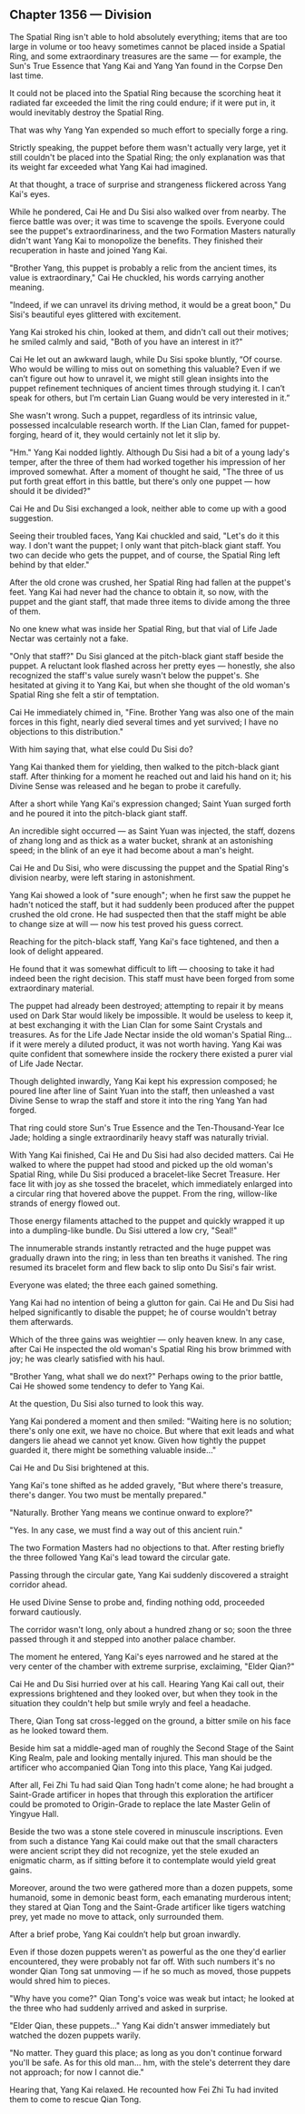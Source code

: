 ## Chapter 1356 — Division

The Spatial Ring isn't able to hold absolutely everything; items that are too large in volume or too heavy sometimes cannot be placed inside a Spatial Ring, and some extraordinary treasures are the same — for example, the Sun's True Essence that Yang Kai and Yang Yan found in the Corpse Den last time.

It could not be placed into the Spatial Ring because the scorching heat it radiated far exceeded the limit the ring could endure; if it were put in, it would inevitably destroy the Spatial Ring.

That was why Yang Yan expended so much effort to specially forge a ring.

Strictly speaking, the puppet before them wasn't actually very large, yet it still couldn't be placed into the Spatial Ring; the only explanation was that its weight far exceeded what Yang Kai had imagined.

At that thought, a trace of surprise and strangeness flickered across Yang Kai's eyes.

While he pondered, Cai He and Du Sisi also walked over from nearby. The fierce battle was over; it was time to scavenge the spoils. Everyone could see the puppet's extraordinariness, and the two Formation Masters naturally didn't want Yang Kai to monopolize the benefits. They finished their recuperation in haste and joined Yang Kai.

"Brother Yang, this puppet is probably a relic from the ancient times, its value is extraordinary," Cai He chuckled, his words carrying another meaning.

"Indeed, if we can unravel its driving method, it would be a great boon," Du Sisi's beautiful eyes glittered with excitement.

Yang Kai stroked his chin, looked at them, and didn't call out their motives; he smiled calmly and said, "Both of you have an interest in it?"

Cai He let out an awkward laugh, while Du Sisi spoke bluntly, “Of course. Who would be willing to miss out on something this valuable? Even if we can’t figure out how to unravel it, we might still glean insights into the puppet refinement techniques of ancient times through studying it. I can’t speak for others, but I’m certain Lian Guang would be very interested in it.”

She wasn't wrong. Such a puppet, regardless of its intrinsic value, possessed incalculable research worth. If the Lian Clan, famed for puppet-forging, heard of it, they would certainly not let it slip by.

"Hm." Yang Kai nodded lightly. Although Du Sisi had a bit of a young lady's temper, after the three of them had worked together his impression of her improved somewhat. After a moment of thought he said, "The three of us put forth great effort in this battle, but there's only one puppet — how should it be divided?"

Cai He and Du Sisi exchanged a look, neither able to come up with a good suggestion.

Seeing their troubled faces, Yang Kai chuckled and said, "Let's do it this way. I don't want the puppet; I only want that pitch-black giant staff. You two can decide who gets the puppet, and of course, the Spatial Ring left behind by that elder."

After the old crone was crushed, her Spatial Ring had fallen at the puppet's feet. Yang Kai had never had the chance to obtain it, so now, with the puppet and the giant staff, that made three items to divide among the three of them.

No one knew what was inside her Spatial Ring, but that vial of Life Jade Nectar was certainly not a fake.

"Only that staff?" Du Sisi glanced at the pitch-black giant staff beside the puppet. A reluctant look flashed across her pretty eyes — honestly, she also recognized the staff's value surely wasn't below the puppet's. She hesitated at giving it to Yang Kai, but when she thought of the old woman's Spatial Ring she felt a stir of temptation.

Cai He immediately chimed in, "Fine. Brother Yang was also one of the main forces in this fight, nearly died several times and yet survived; I have no objections to this distribution."

With him saying that, what else could Du Sisi do?

Yang Kai thanked them for yielding, then walked to the pitch-black giant staff. After thinking for a moment he reached out and laid his hand on it; his Divine Sense was released and he began to probe it carefully.

After a short while Yang Kai's expression changed; Saint Yuan surged forth and he poured it into the pitch-black giant staff.

An incredible sight occurred — as Saint Yuan was injected, the staff, dozens of zhang long and as thick as a water bucket, shrank at an astonishing speed; in the blink of an eye it had become about a man's height.

Cai He and Du Sisi, who were discussing the puppet and the Spatial Ring's division nearby, were left staring in astonishment.

Yang Kai showed a look of "sure enough"; when he first saw the puppet he hadn't noticed the staff, but it had suddenly been produced after the puppet crushed the old crone. He had suspected then that the staff might be able to change size at will — now his test proved his guess correct.

Reaching for the pitch-black staff, Yang Kai's face tightened, and then a look of delight appeared.

He found that it was somewhat difficult to lift — choosing to take it had indeed been the right decision. This staff must have been forged from some extraordinary material.

The puppet had already been destroyed; attempting to repair it by means used on Dark Star would likely be impossible. It would be useless to keep it, at best exchanging it with the Lian Clan for some Saint Crystals and treasures. As for the Life Jade Nectar inside the old woman's Spatial Ring… if it were merely a diluted product, it was not worth having. Yang Kai was quite confident that somewhere inside the rockery there existed a purer vial of Life Jade Nectar.

Though delighted inwardly, Yang Kai kept his expression composed; he poured line after line of Saint Yuan into the staff, then unleashed a vast Divine Sense to wrap the staff and store it into the ring Yang Yan had forged.

That ring could store Sun's True Essence and the Ten-Thousand-Year Ice Jade; holding a single extraordinarily heavy staff was naturally trivial.

With Yang Kai finished, Cai He and Du Sisi had also decided matters. Cai He walked to where the puppet had stood and picked up the old woman's Spatial Ring, while Du Sisi produced a bracelet-like Secret Treasure. Her face lit with joy as she tossed the bracelet, which immediately enlarged into a circular ring that hovered above the puppet. From the ring, willow-like strands of energy flowed out.

Those energy filaments attached to the puppet and quickly wrapped it up into a dumpling-like bundle. Du Sisi uttered a low cry, "Seal!"

The innumerable strands instantly retracted and the huge puppet was gradually drawn into the ring; in less than ten breaths it vanished. The ring resumed its bracelet form and flew back to slip onto Du Sisi's fair wrist.

Everyone was elated; the three each gained something.

Yang Kai had no intention of being a glutton for gain. Cai He and Du Sisi had helped significantly to disable the puppet; he of course wouldn't betray them afterwards.

Which of the three gains was weightier — only heaven knew. In any case, after Cai He inspected the old woman's Spatial Ring his brow brimmed with joy; he was clearly satisfied with his haul.

"Brother Yang, what shall we do next?" Perhaps owing to the prior battle, Cai He showed some tendency to defer to Yang Kai.

At the question, Du Sisi also turned to look this way.

Yang Kai pondered a moment and then smiled: "Waiting here is no solution; there's only one exit, we have no choice. But where that exit leads and what dangers lie ahead we cannot yet know. Given how tightly the puppet guarded it, there might be something valuable inside…"

Cai He and Du Sisi brightened at this.

Yang Kai's tone shifted as he added gravely, "But where there's treasure, there's danger. You two must be mentally prepared."

"Naturally. Brother Yang means we continue onward to explore?"

"Yes. In any case, we must find a way out of this ancient ruin."

The two Formation Masters had no objections to that. After resting briefly the three followed Yang Kai's lead toward the circular gate.

Passing through the circular gate, Yang Kai suddenly discovered a straight corridor ahead.

He used Divine Sense to probe and, finding nothing odd, proceeded forward cautiously.

The corridor wasn't long, only about a hundred zhang or so; soon the three passed through it and stepped into another palace chamber.

The moment he entered, Yang Kai's eyes narrowed and he stared at the very center of the chamber with extreme surprise, exclaiming, "Elder Qian?"

Cai He and Du Sisi hurried over at his call. Hearing Yang Kai call out, their expressions brightened and they looked over, but when they took in the situation they couldn't help but smile wryly and feel a headache.

There, Qian Tong sat cross-legged on the ground, a bitter smile on his face as he looked toward them.

Beside him sat a middle-aged man of roughly the Second Stage of the Saint King Realm, pale and looking mentally injured. This man should be the artificer who accompanied Qian Tong into this place, Yang Kai judged.

After all, Fei Zhi Tu had said Qian Tong hadn't come alone; he had brought a Saint-Grade artificer in hopes that through this exploration the artificer could be promoted to Origin-Grade to replace the late Master Gelin of Yingyue Hall.

Beside the two was a stone stele covered in minuscule inscriptions. Even from such a distance Yang Kai could make out that the small characters were ancient script they did not recognize, yet the stele exuded an enigmatic charm, as if sitting before it to contemplate would yield great gains.

Moreover, around the two were gathered more than a dozen puppets, some humanoid, some in demonic beast form, each emanating murderous intent; they stared at Qian Tong and the Saint-Grade artificer like tigers watching prey, yet made no move to attack, only surrounded them.

After a brief probe, Yang Kai couldn’t help but groan inwardly.

Even if those dozen puppets weren't as powerful as the one they'd earlier encountered, they were probably not far off. With such numbers it's no wonder Qian Tong sat unmoving — if he so much as moved, those puppets would shred him to pieces.

"Why have you come?" Qian Tong's voice was weak but intact; he looked at the three who had suddenly arrived and asked in surprise.

"Elder Qian, these puppets…" Yang Kai didn't answer immediately but watched the dozen puppets warily.

"No matter. They guard this place; as long as you don't continue forward you'll be safe. As for this old man… hm, with the stele's deterrent they dare not approach; for now I cannot die."

Hearing that, Yang Kai relaxed. He recounted how Fei Zhi Tu had invited them to come to rescue Qian Tong.